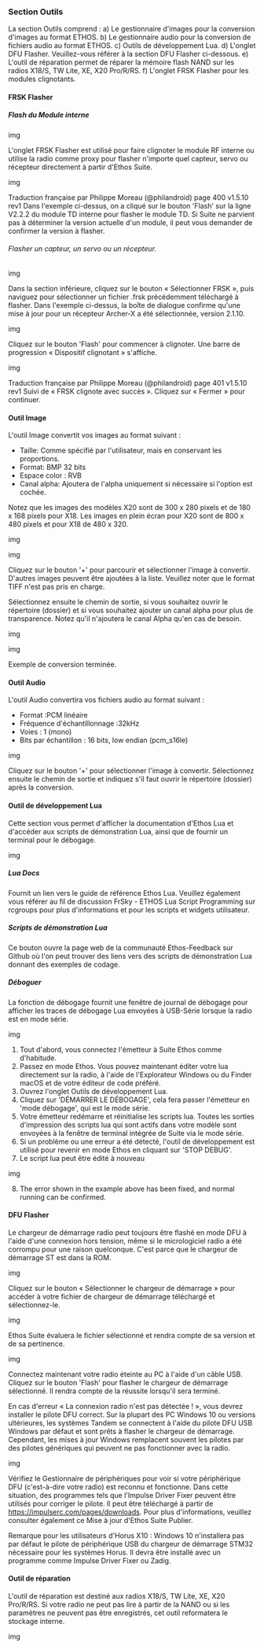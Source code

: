 ### Section Outils

La section Outils comprend :
a) Le gestionnaire d'images pour la conversion d'images au format ETHOS.
b) Le gestionnaire audio pour la conversion de fichiers audio au format ETHOS.
c) Outils de développement Lua.
d) L'onglet DFU Flasher. Veuillez-vous référer à la section DFU Flasher ci-dessous.
e) L'outil de réparation permet de réparer la mémoire flash NAND sur les radios X18/S, TW Lite, XE, X20 Pro/R/RS.
f) L'onglet FRSK Flasher pour les modules clignotants.


#### FRSK Flasher
##### Flash du Module interne

img

L'onglet FRSK Flasher est utilisé pour faire clignoter le module RF interne ou utilise la radio comme proxy pour flasher n'importe quel capteur, servo ou récepteur directement à partir d'Ethos Suite.


img

Traduction française par Philippe Moreau (@philandroid) page 400 v1.5.10 rev1
Dans l'exemple ci-dessus, on a cliqué sur le bouton 'Flash' sur la ligne V2.2.2 du module TD interne pour flasher le module TD. Si Suite ne parvient pas à déterminer la version actuelle d'un module, il peut vous demander de confirmer la version à flasher.

###### Flasher un capteur, un servo ou un récepteur.

img

Dans la section inférieure, cliquez sur le bouton « Sélectionner FRSK », puis naviguez pour sélectionner un fichier .frsk précédemment téléchargé à flasher. Dans l'exemple ci-dessus, la boîte de dialogue confirme qu'une mise à jour pour un récepteur Archer-X a été sélectionnée, version 2.1.10.



img

Cliquez sur le bouton 'Flash' pour commencer à clignoter. Une barre de progression « Dispositif clignotant » s'affiche.

img

Traduction française par Philippe Moreau (@philandroid) page 401 v1.5.10 rev1
Suivi de « FRSK clignote avec succès ». Cliquez sur « Fermer » pour continuer.

#### Outil Image
L'outil Image convertit vos images au format suivant :


* Taille: Comme spécifié par l'utilisateur, mais en conservant les proportions.
* Format: BMP 32 bits
* Espace color : RVB
* Canal alpha: Ajoutera de l'alpha uniquement si nécessaire si l'option est cochée.

Notez que les images des modèles X20 sont de 300 x 280 pixels et de 180 x 168 pixels pour X18.
Les images en plein écran pour X20 sont de 800 x 480 pixels et pour X18 de 480 x 320.

img

img

Cliquez sur le bouton '+' pour parcourir et sélectionner l'image à convertir. D'autres images peuvent être ajoutées à la liste. Veuillez noter que le format TIFF n'est pas pris en charge.

Sélectionnez ensuite le chemin de sortie, si vous souhaitez ouvrir le répertoire (dossier) et si vous souhaitez ajouter un canal alpha pour plus de transparence. Notez qu'il n'ajoutera le canal Alpha qu'en cas de besoin.

img

img

Exemple de conversion terminée.



#### Outil Audio

L'outil Audio convertira vos fichiers audio au format suivant :
* Format :PCM linéaire
* Fréquence d'échantillonnage :32kHz
* Voies : 1 (mono)
* Bits par échantillon : 16 bits, low endian (pcm_s16le)

img

Cliquez sur le bouton '+' pour sélectionner l'image à convertir. Sélectionnez ensuite le chemin de sortie et indiquez s'il faut ouvrir le répertoire (dossier) après la conversion.


#### Outil de développement Lua

Cette section vous permet d'afficher la documentation d'Ethos Lua et d'accéder aux scripts de démonstration Lua, ainsi que de fournir un terminal pour le débogage.

img

##### Lua Docs
Fournit un lien vers le guide de référence Ethos Lua.
Veuillez également vous référer au fil de discussion FrSky - ETHOS Lua Script Programming sur rcgroups pour plus d'informations et pour les scripts et widgets utilisateur.

##### Scripts de démonstration Lua
Ce bouton ouvre la page web de la communauté Ethos-Feedback sur Github où l'on peut trouver des liens vers des scripts de démonstration Lua donnant des exemples de codage.

##### Déboguer
La fonction de débogage fournit une fenêtre de journal de débogage pour afficher les traces de débogage Lua envoyées à USB-Série lorsque la radio est en mode série.

img

1. Tout d'abord, vous connectez l'émetteur à Suite Ethos comme d'habitude.
2. Passez en mode Ethos. Vous pouvez maintenant éditer votre lua directement sur la radio, à l'aide de l'Explorateur Windows ou du Finder macOS et de votre éditeur de code préféré.
3. Ouvrez l'onglet Outils de développement Lua.
4. Cliquez sur 'DÉMARRER LE DÉBOGAGE', cela fera passer l'émetteur en 'mode débogage', qui est le mode série.
5. Votre émetteur redémarre et réinitialise les scripts lua. Toutes les sorties d'impression des scripts lua qui sont actifs dans votre modèle sont envoyées à la fenêtre de terminal intégrée de Suite via le mode série.
6. Si un problème ou une erreur a été détecté, l'outil de développement est utilisé pour revenir en mode Ethos en cliquant sur 'STOP DEBUG'.
7. Le script lua peut être édité à nouveau

img

8. The error shown in the example above has been fixed, and normal running can be confirmed.


#### DFU Flasher

Le chargeur de démarrage radio peut toujours être flashé en mode DFU à l'aide d'une connexion hors tension, même si le micrologiciel radio a été corrompu pour une raison quelconque. C'est parce que le chargeur de démarrage ST est dans la ROM.

img

Cliquez sur le bouton « Sélectionner le chargeur de démarrage » pour accéder à votre fichier de chargeur de démarrage téléchargé et sélectionnez-le.

img

Ethos Suite évaluera le fichier sélectionné et rendra compte de sa version et de sa pertinence.

img

Connectez maintenant votre radio éteinte au PC à l'aide d'un câble USB. Cliquez sur le bouton 'Flash' pour flasher le chargeur de démarrage sélectionné. Il rendra compte de la réussite lorsqu'il sera terminé.

En cas d'erreur « La connexion radio n'est pas détectée ! », vous devrez installer le pilote DFU correct. Sur la plupart des PC Windows 10 ou versions ultérieures, les systèmes Tandem se connectent à l'aide du pilote DFU USB Windows par défaut et sont prêts à flasher le chargeur de démarrage. Cependant, les mises à jour Windows remplacent souvent les pilotes par des pilotes génériques qui peuvent ne pas fonctionner avec la radio.

img

Vérifiez le Gestionnaire de périphériques pour voir si votre périphérique DFU (c'est-à-dire votre radio) est reconnu et fonctionne. Dans cette situation, des programmes tels que l'Impulse Driver Fixer peuvent être utilisés pour corriger le pilote. Il peut être téléchargé à partir de https://impulserc.com/pages/downloads. Pour plus d'informations, veuillez consulter également ce Mise à jour d'Ethos Suite Publier.

Remarque pour les utilisateurs d'Horus X10 : Windows 10 n'installera pas par défaut le pilote de périphérique USB du chargeur de démarrage STM32 nécessaire pour les systèmes Horus. Il devra être installé avec un programme comme Impulse Driver Fixer ou Zadig.





#### Outil de réparation

L'outil de réparation est destiné aux radios X18/S, TW Lite, XE, X20 Pro/R/RS. Si votre radio ne peut pas lire à partir de la NAND ou si les paramètres ne peuvent pas être enregistrés, cet outil reformatera le stockage interne.

img

